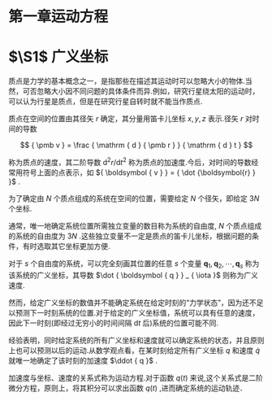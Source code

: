 # 第一章运动方程

# $\S1$ 广义坐标

质点是力学的基本概念之一，是指那些在描述其运动时可以忽略大小的物体.当然，可否忽略大小因不同问题的具体条件而异.例如，研究行星绕太阳的运动时，可以认为行星是质点，但是在研究行星自转时就不能当作质点.

质点在空间的位置由其径矢 $r$ 确定，其分量用笛卡儿坐标 $x , y , z$ 表示.径矢 $r$ 对时间的导数

$$
{ \pmb v } = \frac { \mathrm { d } { \pmb r } } { \mathrm { d } t }
$$

称为质点的速度，其二阶导数 $\mathrm { d } ^ { 2 } r / \mathrm { d } t ^ { 2 }$ 称为质点的加速度.今后，对时间的导数经常用符号上面的点表示，如 ${ \boldsymbol { v } } = { \dot {\boldsymbol{r} } }$ .

为了确定由 $N$ 个质点组成的系统在空间的位置，需要给定 $N$ 个径矢，即给定 $3 N$ 个坐标.

通常，唯一地确定系统位置所需独立变量的数目称为系统的自由度, $N$ 个质点组成的系统的自由度为 $3 N$ .这些独立变量不一定是质点的笛卡儿坐标，根据问题的条件，有时选取其它坐标更加方便.

对于 $s$ 个自由度的系统，可以完全刻画其位置的任意 $s$ 个变量 $\boldsymbol { q } _ { 1 } , \boldsymbol { q } _ { 2 } , \cdots , \boldsymbol { q } _ { s }$ 称为该系统的广义坐标，其导数 $\dot { \boldsymbol { q } } _ { \iota }$ 则称为广义速度.

然而，给定广义坐标的数值并不能确定系统在给定时刻的“力学状态”，因为还不足以预测下一时刻系统的位置.对于给定的广义坐标值，系统可以具有任意的速度，因此下一时刻(即经过无穷小的时间间隔 $\mathrm { d } t$ 后)系统的位置可能不同.

经验表明，同时给定系统的所有广义坐标和速度就可以确定系统的状态，并且原则上也可以预测以后的运动.从数学观点看，在某时刻给定所有广义坐标 $q$ 和速度 $\dot { q }$ 就唯一地确定了该时刻的加速度 $\ddot { q }$ .

加速度与坐标、速度的关系式称为运动方程.对于函数 $q \left( t \right)$ 来说,这个关系式是二阶微分方程，原则上，将其积分可以求出函数 $q \left( t \right)$ ,进而确定系统的运动轨迹．

